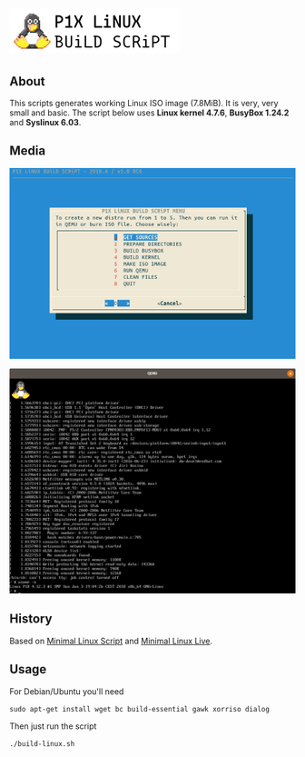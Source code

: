 # ![P1X LiNUX BUiLD SCRiPT](media/banner.png)

## About

This scripts generates working Linux ISO image (7.8MiB). It is very, very small and basic.
The script below uses **Linux kernel 4.7.6**, **BusyBox 1.24.2** and **Syslinux 6.03**.

## Media

![Dialog script](media/screen_script.png)

![Live Linux](media/screen_live.png)

## History

Based on [Minimal Linux Script](https://github.com/ivandavidov/minimal-linux-script) and [Minimal Linux Live](http://github.com/ivandavidov/minimal).

## Usage

For Debian/Ubuntu you'll need

    sudo apt-get install wget bc build-essential gawk xorriso dialog

Then just run the script

    ./build-linux.sh
